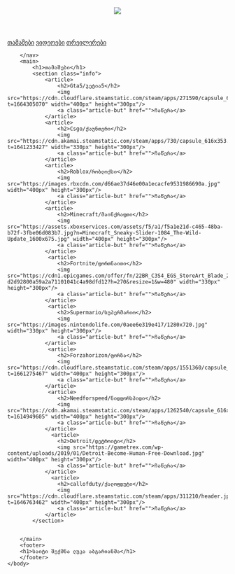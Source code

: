
<head>
        <title>GameLine</title>
        <link rel="stylesheet" href="style.css">
    </head>
    <body>
        <header>
            <img src="ა">
        </header>
        <nav>
            <a class="nav-link" href="">თამაშები</a>
    <a class="nav-link" href="https://pixabay.com/videos/search/gaming/">ვიდეოები</a>
            <a class="nav-link" href="https://www.youtube.com/c/GameTrailers/videos">თრეილერები</a>

        </nav>
        <main>
            <h1>თამაშები</h1>
            <section class="info">
                <article>
                    <h2>Gta5/ჯეტია5</h2>
                    <img src="https://cdn.cloudflare.steamstatic.com/steam/apps/271590/capsule_616x353.jpg?t=1664305070" width="400px" height="300px"/>
                    <a class="article-but" href="">ჩაწერა</a>
                </article>
                <article>
                    <h2>Csgo/ქაუნთერი</h2>
                    <img src="https://cdn.akamai.steamstatic.com/steam/apps/730/capsule_616x353.jpg?t=1641233427" width="330px" height="300px"/>
                    <a class="article-but" href="">ჩაწერა</a>
                </article>
                <article>
                    <h2>Roblox/რობლოქსი</h2>
                    <img src="https://images.rbxcdn.com/d66ae37d46e00a1ecacfe9531986690a.jpg" width="400px" height="300px"/>
                    <a class="article-but" href="">ჩაწერა</a>
                </article>
                <article>
                    <h2>Minecraft/მაინქრაფთი</h2>
                    <img src="https://assets.xboxservices.com/assets/f5/a1/f5a1e21d-c465-48ba-b72f-3fbe06d083b7.jpg?n=Minecraft_Sneaky-Slider-1084_The-Wild-Update_1600x675.jpg" width="400px" height="300px"/>
                    <a class="article-but" href="">ჩაწერა</a>
                </article>
                 <article>
                    <h2>Fortnite/ფორთნაითი</h2>
                    <img src="https://cdn1.epicgames.com/offer/fn/22BR_C3S4_EGS_StoreArt_Blade_2560x1440_2560x1440-d2d92800a59a2a71101041c4a98dfd12?h=270&resize=1&w=480" width="330px" height="300px"/>
                    <a class="article-but" href="">ჩაწერა</a>
                </article>
                 <article>
                    <h2>Supermario/სუპერმარიო</h2>
                    <img src="https://images.nintendolife.com/0aee6e319e417/1280x720.jpg" width="330px" height="300px"/>
                    <a class="article-but" href="">ჩაწერა</a>
                </article>
                 <article>
                    <h2>Forzahorizon/ფორზა</h2>
                    <img src="https://cdn.cloudflare.steamstatic.com/steam/apps/1551360/capsule_616x353.jpg?t=1661275467" width="400px" height="300px"/>
                    <a class="article-but" href="">ჩაწერა</a>
                </article>
                 <article>
                    <h2>Needforspeed/ნიდფორსპიდი</h2>
                    <img src="https://cdn.akamai.steamstatic.com/steam/apps/1262540/capsule_616x353.jpg?t=1614949605" width="400px" height="300px"/>
                    <a class="article-but" href="">ჩაწერა</a>
                </article>
                  <article>
                    <h2>Detroit/დეტროიტი</h2>
                    <img src="https://gametrex.com/wp-content/uploads/2019/01/Detroit-Become-Human-Free-Download.jpg" width="400px" height="300px"/>
                    <a class="article-but" href="">ჩაწერა</a>
                </article>
                  <article>
                    <h2>callofduty/ქალოფდუტი</h2>
                    <img src="https://cdn.cloudflare.steamstatic.com/steam/apps/311210/header.jpg?t=1646763462" width="400px" height="300px"/>
                    <a class="article-but" href="">ჩაწერა</a>
                </article>
            </section>
           
    
        </main>
        <footer>
        <h1>საიტი შექმნა ლუკა აბგარიანმა</h1>
        </footer>
    </body>
</html>
